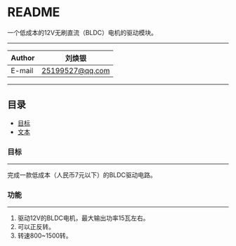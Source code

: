 README
===========================
一个低成本的12V无刷直流（BLDC）电机的驱动模块。

****
	
|Author|刘焕银|
|---|---
|E-mail|25199527@qq.com


****
## 目录
* [目标](#目标)
* [文本](#功能)

### 目标
------
完成一款低成本（人民币7元以下）的BLDC驱动电路。



### 功能
------
1. 驱动12V的BLDC电机，最大输出功率15瓦左右。
2. 可以正反转。
3. 转速800~1500转。